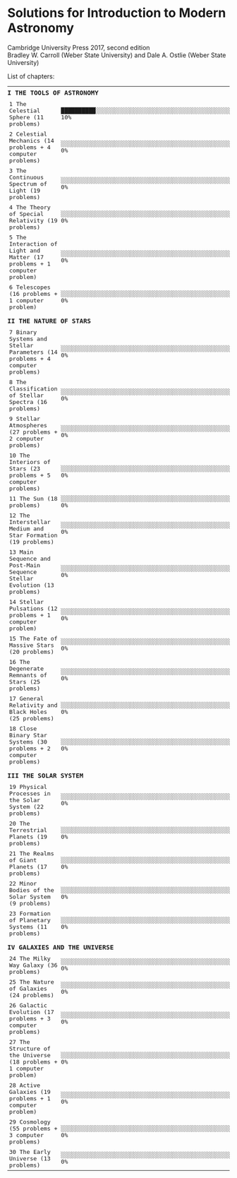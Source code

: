 # Solutions for Introduction to Modern Astronomy

Cambridge University Press 2017, second edition  
Bradley W. Carroll (Weber State University) and Dale A. Ostlie (Weber State University)

List of chapters:  

<table style="width:100%; border-collapse:collapse; border:none; font-family:monospace;">
  <!-- I THE TOOLS OF ASTRONOMY -->
  <tr><td colspan="2" style="border:none; font-weight:bold; font-size:1.1em; padding:6px 0;">I THE TOOLS OF ASTRONOMY</td></tr>
  <tr><td style="width:60%; border:none; padding:4px;">1 The Celestial Sphere (11 problems)</td><td style="width:40%; border:none; padding:4px;">██████████░░░░░░░░░░░░░░░░░░░░░░░░░░░░░░░░░░░░░░░░░░░░░░░░░░░░░░░░░░░░░░░░░░░░ 10%</td></tr>
  <tr><td style="border:none; padding:4px;">2 Celestial Mechanics (14 problems + 4 computer problems)</td><td style="border:none; padding:4px;">░░░░░░░░░░░░░░░░░░░░░░░░░░░░░░░░░░░░░░░░░░░░░░░░░░░░░░░░░░░░░░░░░░░░░░░░░░░░░░░░ 0%</td></tr>
  <tr><td style="border:none; padding:4px;">3 The Continuous Spectrum of Light (19 problems)</td><td style="border:none; padding:4px;">░░░░░░░░░░░░░░░░░░░░░░░░░░░░░░░░░░░░░░░░░░░░░░░░░░░░░░░░░░░░░░░░░░░░░░░░░░░░░░░░ 0%</td></tr>
  <tr><td style="border:none; padding:4px;">4 The Theory of Special Relativity (19 problems)</td><td style="border:none; padding:4px;">░░░░░░░░░░░░░░░░░░░░░░░░░░░░░░░░░░░░░░░░░░░░░░░░░░░░░░░░░░░░░░░░░░░░░░░░░░░░░░░░ 0%</td></tr>
  <tr><td style="border:none; padding:4px;">5 The Interaction of Light and Matter (17 problems + 1 computer problem)</td><td style="border:none; padding:4px;">░░░░░░░░░░░░░░░░░░░░░░░░░░░░░░░░░░░░░░░░░░░░░░░░░░░░░░░░░░░░░░░░░░░░░░░░░░░░░░░░ 0%</td></tr>
  <tr><td style="border:none; padding:4px;">6 Telescopes (16 problems + 1 computer problem)</td><td style="border:none; padding:4px;">░░░░░░░░░░░░░░░░░░░░░░░░░░░░░░░░░░░░░░░░░░░░░░░░░░░░░░░░░░░░░░░░░░░░░░░░░░░░░░░░ 0%</td></tr>

  <!-- II THE NATURE OF STARS -->
  <tr><td colspan="2" style="border:none; font-weight:bold; font-size:1.1em; padding:12px 0 6px 0;">II THE NATURE OF STARS</td></tr>
  <tr><td style="border:none; padding:4px;">7 Binary Systems and Stellar Parameters (14 problems + 4 computer problems)</td><td style="border:none; padding:4px;">░░░░░░░░░░░░░░░░░░░░░░░░░░░░░░░░░░░░░░░░░░░░░░░░░░░░░░░░░░░░░░░░░░░░░░░░░░░░░░░░ 0%</td></tr>
  <tr><td style="border:none; padding:4px;">8 The Classification of Stellar Spectra (16 problems)</td><td style="border:none; padding:4px;">░░░░░░░░░░░░░░░░░░░░░░░░░░░░░░░░░░░░░░░░░░░░░░░░░░░░░░░░░░░░░░░░░░░░░░░░░░░░░░░░ 0%</td></tr>
  <tr><td style="border:none; padding:4px;">9 Stellar Atmospheres (27 problems + 2 computer problems)</td><td style="border:none; padding:4px;">░░░░░░░░░░░░░░░░░░░░░░░░░░░░░░░░░░░░░░░░░░░░░░░░░░░░░░░░░░░░░░░░░░░░░░░░░░░░░░░░ 0%</td></tr>
  <tr><td style="border:none; padding:4px;">10 The Interiors of Stars (23 problems + 5 computer problems)</td><td style="border:none; padding:4px;">░░░░░░░░░░░░░░░░░░░░░░░░░░░░░░░░░░░░░░░░░░░░░░░░░░░░░░░░░░░░░░░░░░░░░░░░░░░░░░░░ 0%</td></tr>
  <tr><td style="border:none; padding:4px;">11 The Sun (18 problems)</td><td style="border:none; padding:4px;">░░░░░░░░░░░░░░░░░░░░░░░░░░░░░░░░░░░░░░░░░░░░░░░░░░░░░░░░░░░░░░░░░░░░░░░░░░░░░░░░ 0%</td></tr>
  <tr><td style="border:none; padding:4px;">12 The Interstellar Medium and Star Formation (19 problems)</td><td style="border:none; padding:4px;">░░░░░░░░░░░░░░░░░░░░░░░░░░░░░░░░░░░░░░░░░░░░░░░░░░░░░░░░░░░░░░░░░░░░░░░░░░░░░░░░ 0%</td></tr>
  <tr><td style="border:none; padding:4px;">13 Main Sequence and Post-Main Sequence Stellar Evolution (13 problems)</td><td style="border:none; padding:4px;">░░░░░░░░░░░░░░░░░░░░░░░░░░░░░░░░░░░░░░░░░░░░░░░░░░░░░░░░░░░░░░░░░░░░░░░░░░░░░░░░ 0%</td></tr>
<tr><td style="border:none; padding:4px;">14 Stellar Pulsations (12 problems + 1 computer problem)</td><td style="border:none; padding:4px;">░░░░░░░░░░░░░░░░░░░░░░░░░░░░░░░░░░░░░░░░░░░░░░░░░░░░░░░░░░░░░░░░░░░░░░░░░░░░░░░░ 0%</td></tr>
<tr><td style="border:none; padding:4px;">15 The Fate of Massive Stars (20 problems)</td><td style="border:none; padding:4px;">░░░░░░░░░░░░░░░░░░░░░░░░░░░░░░░░░░░░░░░░░░░░░░░░░░░░░░░░░░░░░░░░░░░░░░░░░░░░░░░░ 0%</td></tr>
<tr><td style="border:none; padding:4px;">16 The Degenerate Remnants of Stars (25 problems)</td><td style="border:none; padding:4px;">░░░░░░░░░░░░░░░░░░░░░░░░░░░░░░░░░░░░░░░░░░░░░░░░░░░░░░░░░░░░░░░░░░░░░░░░░░░░░░░░ 0%</td></tr>
<tr><td style="border:none; padding:4px;">17 General Relativity and Black Holes (25 problems)</td><td style="border:none; padding:4px;">░░░░░░░░░░░░░░░░░░░░░░░░░░░░░░░░░░░░░░░░░░░░░░░░░░░░░░░░░░░░░░░░░░░░░░░░░░░░░░░░ 0%</td></tr>
<tr><td style="border:none; padding:4px;">18 Close Binary Star Systems (30 problems + 2 computer problems)</td><td style="border:none; padding:4px;">░░░░░░░░░░░░░░░░░░░░░░░░░░░░░░░░░░░░░░░░░░░░░░░░░░░░░░░░░░░░░░░░░░░░░░░░░░░░░░░░ 0%</td></tr>

<!-- III THE SOLAR SYSTEM -->
<tr><td colspan="2" style="border:none; font-weight:bold; font-size:1.1em; padding:12px 0 6px 0;">III THE SOLAR SYSTEM</td></tr>
<tr><td style="border:none; padding:4px;">19 Physical Processes in the Solar System (22 problems)</td><td style="border:none; padding:4px;">░░░░░░░░░░░░░░░░░░░░░░░░░░░░░░░░░░░░░░░░░░░░░░░░░░░░░░░░░░░░░░░░░░░░░░░░░░░░░░░░ 0%</td></tr>
<tr><td style="border:none; padding:4px;">20 The Terrestrial Planets (19 problems)</td><td style="border:none; padding:4px;">░░░░░░░░░░░░░░░░░░░░░░░░░░░░░░░░░░░░░░░░░░░░░░░░░░░░░░░░░░░░░░░░░░░░░░░░░░░░░░░░ 0%</td></tr>
<tr><td style="border:none; padding:4px;">21 The Realms of Giant Planets (17 problems)</td><td style="border:none; padding:4px;">░░░░░░░░░░░░░░░░░░░░░░░░░░░░░░░░░░░░░░░░░░░░░░░░░░░░░░░░░░░░░░░░░░░░░░░░░░░░░░░░ 0%</td></tr>
<tr><td style="border:none; padding:4px;">22 Minor Bodies of the Solar System (9 problems)</td><td style="border:none; padding:4px;">░░░░░░░░░░░░░░░░░░░░░░░░░░░░░░░░░░░░░░░░░░░░░░░░░░░░░░░░░░░░░░░░░░░░░░░░░░░░░░░░ 0%</td></tr>
<tr><td style="border:none; padding:4px;">23 Formation of Planetary Systems (11 problems)</td><td style="border:none; padding:4px;">░░░░░░░░░░░░░░░░░░░░░░░░░░░░░░░░░░░░░░░░░░░░░░░░░░░░░░░░░░░░░░░░░░░░░░░░░░░░░░░░ 0%</td></tr>

<!-- IV GALAXIES AND THE UNIVERSE -->
<tr><td colspan="2" style="border:none; font-weight:bold; font-size:1.1em; padding:12px 0 6px 0;">IV GALAXIES AND THE UNIVERSE</td></tr>
<tr><td style="border:none; padding:4px;">24 The Milky Way Galaxy (36 problems)</td><td style="border:none; padding:4px;">░░░░░░░░░░░░░░░░░░░░░░░░░░░░░░░░░░░░░░░░░░░░░░░░░░░░░░░░░░░░░░░░░░░░░░░░░░░░░░░░ 0%</td></tr>
<tr><td style="border:none; padding:4px;">25 The Nature of Galaxies (24 problems)</td><td style="border:none; padding:4px;">░░░░░░░░░░░░░░░░░░░░░░░░░░░░░░░░░░░░░░░░░░░░░░░░░░░░░░░░░░░░░░░░░░░░░░░░░░░░░░░░ 0%</td></tr>
<tr><td style="border:none; padding:4px;">26 Galactic Evolution (17 problems + 3 computer problems)</td><td style="border:none; padding:4px;">░░░░░░░░░░░░░░░░░░░░░░░░░░░░░░░░░░░░░░░░░░░░░░░░░░░░░░░░░░░░░░░░░░░░░░░░░░░░░░░░ 0%</td></tr>
<tr><td style="border:none; padding:4px;">27 The Structure of the Universe (18 problems + 1 computer problem)</td><td style="border:none; padding:4px;">░░░░░░░░░░░░░░░░░░░░░░░░░░░░░░░░░░░░░░░░░░░░░░░░░░░░░░░░░░░░░░░░░░░░░░░░░░░░░░░░ 0%</td></tr>
<tr><td style="border:none; padding:4px;">28 Active Galaxies (19 problems + 1 computer problem)</td><td style="border:none; padding:4px;">░░░░░░░░░░░░░░░░░░░░░░░░░░░░░░░░░░░░░░░░░░░░░░░░░░░░░░░░░░░░░░░░░░░░░░░░░░░░░░░░ 0%</td></tr>
<tr><td style="border:none; padding:4px;">29 Cosmology (55 problems + 3 computer problems)</td><td style="border:none; padding:4px;">░░░░░░░░░░░░░░░░░░░░░░░░░░░░░░░░░░░░░░░░░░░░░░░░░░░░░░░░░░░░░░░░░░░░░░░░░░░░░░░░ 0%</td></tr>
<tr><td style="border:none; padding:4px;">30 The Early Universe (13 problems)</td><td style="border:none; padding:4px;">░░░░░░░░░░░░░░░░░░░░░░░░░░░░░░░░░░░░░░░░░░░░░░░░░░░░░░░░░░░░░░░░░░░░░░░░░░░░░░░░ 0%</td></tr>
</table>
